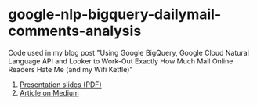 # google-nlp-bigquery-dailymail-comments-analysis
Code used in my blog post "Using Google BigQuery, Google Cloud Natural Language API and Looker to Work-Out Exactly How Much Mail Online Readers Hate Me (and my Wifi Kettle)"

1. [Presentation slides (PDF)](https://github.com/markrittman/google-nlp-bigquery-dailymail-comments-analysis/blob/master/Analytics%2C%20BigQuery%20and%20Looker%20and%20How%20I%20Became%20an%20Internet%20Meme%20for%2048%20hours.pdf)
2. [Article on Medium](https://medium.com/mark-rittman/using-google-bigquery-google-cloud-natural-language-api-and-looker-to-work-out-exactly-how-much-5f98e9052fe4)

